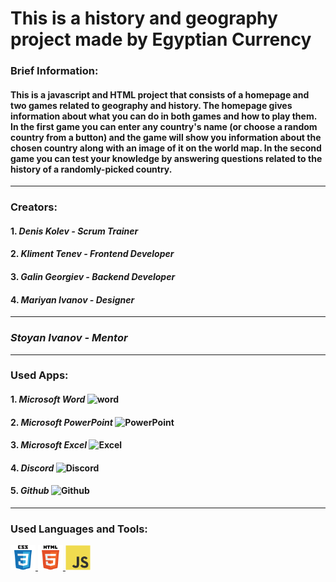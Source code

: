 # This is a history and geography project made by Egyptian Currency

### Brief Information:
#### This is a javascript and HTML project that consists of a homepage and two games related to geography and history. The homepage gives information about what you can do in both games and how to play them. In the first game you can enter any country's name (or choose a random country from a button) and the game will show you information about the chosen country along with an image of it on the world map. In the second game you can test your knowledge by answering questions related to the history of a randomly-picked country.

<hr>

### Creators:
#### 1. <i> Denis Kolev - Scrum Trainer </i>
#### 2. <i> Kliment Tenev - Frontend Developer </i>
#### 3. <i> Galin Georgiev - Backend Developer </i>
#### 4. <i> Mariyan Ivanov - Designer </i>

<hr>

### <i> Stoyan Ivanov - Mentor </i>

<hr>

### Used Apps:

#### 1. <i> Microsoft Word </i> <img src="https://cdn.freebiesupply.com/logos/large/2x/microsoft-word-2013-logo-logo-png-transparent.png" alt="word" width="18" height="18"/>
#### 2. <i> Microsoft PowerPoint </i> <img src="https://www.freeiconspng.com/thumbs/ppt-icon/powerpoint-icon-microsoft-powerpoint-icon-network-powerpoint-icons-and-3.png" alt="PowerPoint" width="18" height="18"/>
#### 3. <i> Microsoft Excel </i> <img src="https://snappgroup.org/wp-content/uploads/2021/10/excel.png" alt="Excel" width="18" height="18"/>
#### 4. <i> Discord </i> <img src="https://logos-world.net/wp-content/uploads/2020/12/Discord-Logo.png" alt="Discord" width="18" height="10"/>
#### 5. <i> Github </i> <img src="https://cdn-icons-png.flaticon.com/512/25/25231.png" alt="Github" width="16" height="16"/>

<hr>

### Used Languages and Tools:
<p align="left"> <a href="https://www.w3schools.com/css/" target="_blank" rel="noreferrer"> <img src="https://raw.githubusercontent.com/devicons/devicon/master/icons/css3/css3-original-wordmark.svg" alt="css3" width="40" height="40"/> </a> <a href="https://www.w3.org/html/" target="_blank" rel="noreferrer"> <img src="https://raw.githubusercontent.com/devicons/devicon/master/icons/html5/html5-original-wordmark.svg" alt="html5" width="40" height="40"/> </a> <a href="https://developer.mozilla.org/en-US/docs/Web/JavaScript" target="_blank" rel="noreferrer"> <img src="https://raw.githubusercontent.com/devicons/devicon/master/icons/javascript/javascript-original.svg" alt="javascript" width="40" height="40"/> </a> </p>
